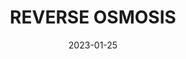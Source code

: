 ---
component: "service3_banner"
date: "2023-01-25"
title: REVERSE OSMOSIS
text: "RO SYSTEMS IN SAN ANTONIO. REVERSE OSMOSIS IN 3 STAGE, 5 STAGE AND ALKALINE WATER. UNDER SINK RO DRINKING SYSTEMS SAN ANTONIO"
textColor: white
featuredImage: ../../../images/service_banner.webp
---
